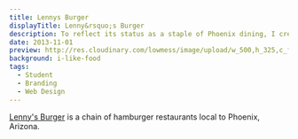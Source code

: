 ```yaml
---
title: Lennys Burger
displayTitle: Lenny&rsquo;s Burger
description: To reflect its status as a staple of Phoenix dining, I created a classically-inspired brand for Lenny&rsquo;s that celebrates the history of the burger shack.
date: 2013-11-01
preview: http://res.cloudinary.com/lowmess/image/upload/w_500,h_325,c_fill,dpr_auto/v1489037227/projects.lennys.preview_bmpk9n.jpg
background: i-like-food
tags:
  - Student
  - Branding
  - Web Design
---
```


[Lenny's Burger](http://lennysburger.com/) is a chain of hamburger restaurants local to Phoenix, Arizona.
